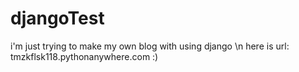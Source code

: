 # djangoTest
i'm just trying to make my own blog with using django \n
here is url: tmzkflsk118.pythonanywhere.com
:)
